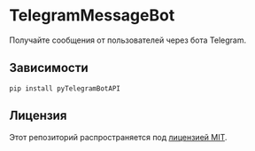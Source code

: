 # TelegramMessageBot

Получайте сообщения от пользователей через бота Telegram.

## Зависимости

```
pip install pyTelegramBotAPI
```
## Лицензия

Этот репозиторий распространяется под [лицензией MIT](https://mit-license.org/).
